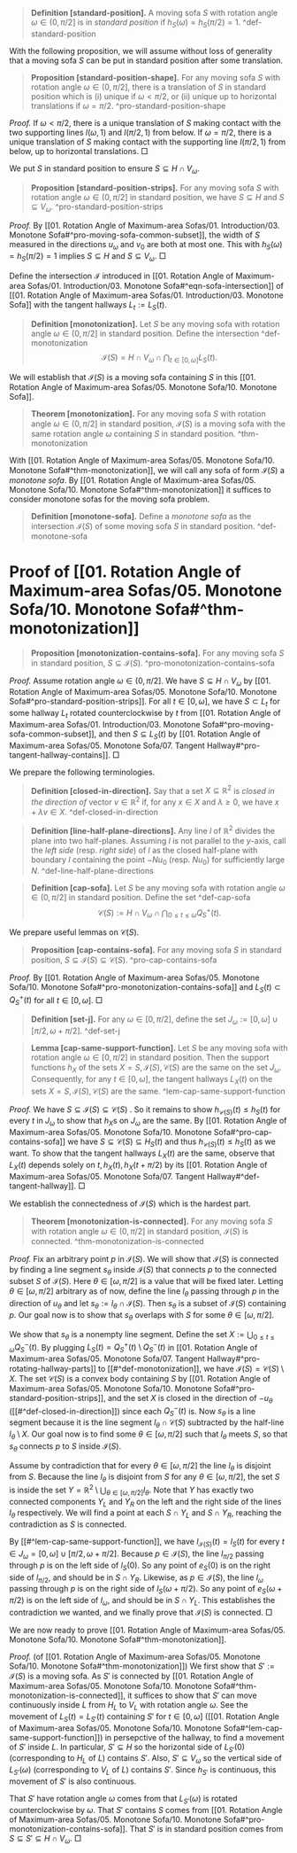 > __Definition [standard-position].__ A moving sofa $S$ with rotation angle $\omega \in (0, \pi/2]$ is in _standard position_ if $h_S(\omega) = h_S(\pi/2) = 1$. ^def-standard-position

With the following proposition, we will assume without loss of generality that a moving sofa $S$ can be put in standard position after some translation.

> __Proposition [standard-position-shape].__ For any moving sofa $S$ with rotation angle $\omega \in (0, \pi/2]$, there is a translation of $S$ in standard position which is (i) unique if $\omega < \pi/2$, or (ii) unique up to horizontal translations if $\omega = \pi/2$. ^pro-standard-position-shape

_Proof._ If $\omega < \pi/2$, there is a unique translation of $S$ making contact with the two supporting lines $l(\omega, 1)$ and $l(\pi/2, 1)$ from below. If $\omega = \pi/2$, there is a unique translation of $S$ making contact with the supporting line $l(\pi/2, 1)$ from below, up to horizontal translations. □

We put $S$ in standard position to ensure $S \subseteq H \cap V_\omega$.

> __Proposition [standard-position-strips].__ For any moving sofa $S$ with rotation angle $\omega \in (0, \pi/2]$ in standard position, we have $S \subseteq H$ and $S \subseteq V_\omega$. ^pro-standard-position-strips

_Proof._ By [[01. Rotation Angle of Maximum-area Sofas/01. Introduction/03. Monotone Sofa#^pro-moving-sofa-common-subset]], the width of $S$ measured in the directions $u_{\omega}$ and $v_0$ are both at most one. This with $h_S(\omega) = h_S(\pi/2) = 1$ implies $S \subseteq H$ and $S \subseteq V_\omega$. □

Define the intersection $\mathcal{I}$ introduced in [[01. Rotation Angle of Maximum-area Sofas/01. Introduction/03. Monotone Sofa#^eqn-sofa-intersection]] of [[01. Rotation Angle of Maximum-area Sofas/01. Introduction/03. Monotone Sofa]] with the tangent hallways $L_t := L_S(t)$.

> __Definition [monotonization].__ Let $S$ be any moving sofa with rotation angle $\omega \in (0, \pi/2]$ in standard position. Define the intersection ^def-monotonization
$$
\mathcal{I}(S) = H \cap V_\omega \cap \bigcap_{t \in [0, \omega]} L_S(t).
$$

We will establish that $\mathcal{I}(S)$ is a moving sofa containing $S$ in this [[01. Rotation Angle of Maximum-area Sofas/05. Monotone Sofa/10. Monotone Sofa]].

> __Theorem [monotonization].__ For any moving sofa $S$ with rotation angle $\omega \in (0, \pi/2]$ in standard position, $\mathcal{I}(S)$ is a moving sofa with the same rotation angle $\omega$ containing $S$ in standard position. ^thm-monotonization

With [[01. Rotation Angle of Maximum-area Sofas/05. Monotone Sofa/10. Monotone Sofa#^thm-monotonization]], we will call any sofa of form $\mathcal{I}(S)$ a _monotone sofa_. By [[01. Rotation Angle of Maximum-area Sofas/05. Monotone Sofa/10. Monotone Sofa#^thm-monotonization]] it suffices to consider monotone sofas for the moving sofa problem.

> __Definition [monotone-sofa].__ Define a _monotone sofa_ as the intersection $\mathcal{I}(S)$ of some moving sofa $S$ in standard position. ^def-monotone-sofa

# Proof of [[01. Rotation Angle of Maximum-area Sofas/05. Monotone Sofa/10. Monotone Sofa#^thm-monotonization]]

> __Proposition [monotonization-contains-sofa].__ For any moving sofa $S$ in standard position, $S \subseteq \mathcal{I}(S)$. ^pro-monotonization-contains-sofa

_Proof._ Assume rotation angle $\omega \in (0, \pi/2]$. We have $S \subseteq H \cap V_\omega$ by [[01. Rotation Angle of Maximum-area Sofas/05. Monotone Sofa/10. Monotone Sofa#^pro-standard-position-strips]]. For all $t \in [0, \omega]$, we have $S \subset L_t$ for some hallway $L_t$ rotated counterclockwise by $t$ from [[01. Rotation Angle of Maximum-area Sofas/01. Introduction/03. Monotone Sofa#^pro-moving-sofa-common-subset]], and then $S \subseteq L_S(t)$ by [[01. Rotation Angle of Maximum-area Sofas/05. Monotone Sofa/07. Tangent Hallway#^pro-tangent-hallway-contains]]. □

We prepare the following terminologies.

> __Definition [closed-in-direction].__ Say that a set $X \subseteq \mathbb{R}^2$ is _closed in the direction of_ vector $v \in \mathbb{R}^2$ if, for any $x \in X$ and $\lambda \geq 0$, we have $x + \lambda v \in X$. ^def-closed-in-direction

> __Definition [line-half-plane-directions].__ Any line $l$ of $\mathbb{R}^2$ divides the plane into two half-planes. Assuming $l$ is not parallel to the $y$-axis, call the _left side_ (resp. _right side_) of $l$ as the closed half-plane with boundary $l$ containing the point $- Nu_0$ (resp. $Nu_0$) for sufficiently large $N$. ^def-line-half-plane-directions

> __Definition [cap-sofa].__ Let $S$ be any moving sofa with rotation angle $\omega \in (0, \pi/2]$ in standard position. Define the set ^def-cap-sofa
$$
\mathcal{C}(S) := H \cap V_\omega \cap \bigcap_{0 \leq t \leq \omega} Q^+_S(t).
$$

We prepare useful lemmas on $\mathcal{C}(S)$.

> __Proposition [cap-contains-sofa].__ For any moving sofa $S$ in standard position, $S \subseteq \mathcal{I}(S) \subseteq \mathcal{C}(S)$. ^pro-cap-contains-sofa

_Proof._ By [[01. Rotation Angle of Maximum-area Sofas/05. Monotone Sofa/10. Monotone Sofa#^pro-monotonization-contains-sofa]] and $L_S(t) \subset Q_S^+(t)$ for all $t \in [0, \omega]$. □

> __Definition [set-j].__ For any $\omega \in [0, \pi/2]$, define the set $J_\omega := [0, \omega] \cup [\pi/2, \omega + \pi/2]$. ^def-set-j

> __Lemma [cap-same-support-function].__ Let $S$ be any moving sofa with rotation angle $\omega \in [0, \pi/2]$ in standard position. Then the support functions $h_X$ of the sets $X = S, \mathcal{I}(S), \mathcal{C}(S)$ are the same on the set $J_\omega$. Consequently, for any $t \in [0, \omega]$, the tangent hallways $L_X(t)$ on the sets $X = S, \mathcal{I}(S), \mathcal{C}(S)$ are the same. ^lem-cap-same-support-function

_Proof._ We have $S \subseteq \mathcal{I}(S) \subseteq \mathcal{C}(S)$ . So it remains to show $h_{\mathcal{C}(S)}(t) \leq h_S(t)$ for every $t$ in $J_\omega$ to show that $h_X$s on $J_\omega$ are the same. By [[01. Rotation Angle of Maximum-area Sofas/05. Monotone Sofa/10. Monotone Sofa#^pro-cap-contains-sofa]] we have $S \subseteq \mathcal{C}(S) \subseteq H_S(t)$ and thus $h_{\mathcal{C}(S)}(t) \leq h_S(t)$ as we want. To show that the tangent hallways $L_X(t)$ are the same, observe that $L_X(t)$ depends solely on $t, h_X(t), h_X(t + \pi/2)$ by its [[01. Rotation Angle of Maximum-area Sofas/05. Monotone Sofa/07. Tangent Hallway#^def-tangent-hallway]]. □

We establish the connectedness of $\mathcal{I}(S)$ which is the hardest part.

> __Theorem [monotonization-is-connected].__ For any moving sofa $S$ with rotation angle $\omega \in (0, \pi/2]$ in standard position, $\mathcal{I}(S)$ is connected. ^thm-monotonization-is-connected

_Proof._ Fix an arbitrary point $p$ in $\mathcal{I}(S)$. We will show that $\mathcal{I}(S)$ is connected by finding a line segment $s_\theta$ inside $\mathcal{I}(S)$ that connects $p$ to the connected subset $S$ of $\mathcal{I}(S)$. Here $\theta \in [\omega, \pi/2]$ is a value that will be fixed later. Letting $\theta \in [\omega, \pi/2]$ arbitrary as of now, define the line $l_\theta$ passing through $p$ in the direction of $u_\theta$ and let $s_\theta := l_\theta \cap \mathcal{I}(S)$. Then $s_\theta$ is a subset of $\mathcal{I}(S)$ containing $p$. Our goal now is to show that $s_\theta$ overlaps with $S$ for some $\theta \in [\omega, \pi/2]$.

We show that $s_\theta$ is a nonempty line segment. Define the set $X := \bigcup_{0 \leq t \leq \omega} Q^-_S(t)$. By plugging $L_S(t) = Q_S^+(t) \setminus Q_S^-(t)$ in [[01. Rotation Angle of Maximum-area Sofas/05. Monotone Sofa/07. Tangent Hallway#^pro-rotating-hallway-parts]] to [[#^def-monotonization]], we have $\mathcal{I}(S) = \mathcal{C}(S) \setminus X$. The set $\mathcal{C}(S)$ is a convex body containing $S$ by [[01. Rotation Angle of Maximum-area Sofas/05. Monotone Sofa/10. Monotone Sofa#^pro-standard-position-strips]], and the set $X$ is closed in the direction of $-u_\theta$ ([[#^def-closed-in-direction]]) since each $Q_S^-(t)$ is. Now $s_\theta$ is a line segment because it is the line segment $l_\theta \cap \mathcal{C}(S)$ subtracted by the half-line $l_\theta \setminus X$. Our goal now is to find some $\theta \in [\omega, \pi/2]$ such that $l_\theta$ meets $S$, so that $s_\theta$ connects $p$ to $S$ inside $\mathcal{I}(S)$.

Assume by contradiction that for every $\theta \in [\omega, \pi/2]$ the line $l_\theta$ is disjoint from $S$. Because the line $l_\theta$ is disjoint from $S$ for any $\theta \in [\omega, \pi/2]$, the set $S$ is inside the set $Y = \mathbb{R}^2 \setminus \bigcup_{\theta \in [\omega, \pi/2]} l_\theta$. Note that $Y$ has exactly two connected components $Y_L$ and $Y_R$ on the left and the right side of the lines $l_\theta$ respectively. We will find a point at each $S \cap Y_L$ and $S \cap Y_R$, reaching the contradiction as $S$ is connected.

By [[#^lem-cap-same-support-function]], we have $l_{\mathcal{I}(S)}(t) = l_S(t)$ for every $t \in J_\omega = [0, \omega] \cup [\pi/2, \omega + \pi/2]$. Because $p \in \mathcal{I}(S)$, the line $l_{\pi/2}$ passing through $p$ is on the left side of $l_{S}(0)$. So any point of $e_S(0)$ is on the right side of $l_{\pi/2}$, and should be in $S \cap Y_R$. Likewise, as $p \in \mathcal{I}(S)$, the line $l_{\omega}$ passing through $p$ is on the right side of $l_S(\omega + \pi/2)$. So any point of $e_S(\omega + \pi/2)$ is on the left side of $l_\omega$, and should be in $S \cap Y_L$. This establishes the contradiction we wanted, and we finally prove that $\mathcal{I}(S)$ is connected. □

We are now ready to prove [[01. Rotation Angle of Maximum-area Sofas/05. Monotone Sofa/10. Monotone Sofa#^thm-monotonization]]. 

_Proof._ (of [[01. Rotation Angle of Maximum-area Sofas/05. Monotone Sofa/10. Monotone Sofa#^thm-monotonization]]) We first show that $S' := \mathcal{I}(S)$ is a moving sofa. As $S'$ is connected by [[01. Rotation Angle of Maximum-area Sofas/05. Monotone Sofa/10. Monotone Sofa#^thm-monotonization-is-connected]], it suffices to show that $S'$ can move continuously inside $L$ from $H_L$ to $V_L$ with rotation angle $\omega$. See the movement of $L_S(t) = L_{S'}(t)$ containing $S'$ for $t \in [0, \omega]$ ([[01. Rotation Angle of Maximum-area Sofas/05. Monotone Sofa/10. Monotone Sofa#^lem-cap-same-support-function]]) in persepctive of the hallway, to find a movement of $S'$ inside $L$. In particular, $S' \subseteq H$ so the horizontal side of $L_{S'}(0)$ (corresponding to $H_L$ of $L$) contains $S'$. Also, $S' \subseteq V_\omega$ so the vertical side of $L_{S'}(\omega)$ (corresponding to $V_L$ of $L$) contains $S'$. Since $h_{S'}$ is continuous, this movement of $S'$ is also continuous.

That $S'$ have rotation angle $\omega$ comes from that $L_{S'}(\omega)$ is rotated counterclockwise by $\omega$. That $S'$ contains $S$ comes from [[01. Rotation Angle of Maximum-area Sofas/05. Monotone Sofa/10. Monotone Sofa#^pro-monotonization-contains-sofa]]. That $S'$ is in standard position comes from $S \subseteq S' \subseteq H \cap V_\omega$. □